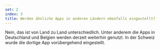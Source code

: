 ```yaml
---
set: 2
index: 3
title: Werden ähnliche Apps in anderen Ländern ebenfalls eingestellt?
---
```

Nein, das ist von Land zu Land unterschiedlich. Unter anderem die Apps in Deutschland und Belgien werden derzeit weiterhin genutzt. In der Schweiz wurde die dortige App vorübergehend eingestellt. 
